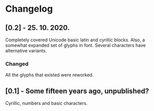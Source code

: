 # Changelog

## [0.2] - 25. 10. 2020.

Completely covered Unicode basic latin and cyrillic blocks. Also, a somewhat expanded set of glyphs in font. Several characters have alternative variants.

### Changed

All the glyphs that existed were reworked.

## [0.1] - Some fifteen years ago, unpublished?

Cyrillic, numbers and basic characters.
